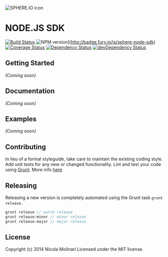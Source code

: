 ![SPHERE.IO icon](https://admin.sphere.io/assets/images/sphere_logo_rgb_long.png)

# NODE.JS SDK

[![Build Status](https://secure.travis-ci.org/sphereio/sphere-node-sdk.png?branch=master)](http://travis-ci.org/sphereio/sphere-node-sdk) ![NPM version](https://badge.fury.io/js/sphere-node-sdk.png)](http://badge.fury.io/js/sphere-node-sdk) [![Coverage Status](https://coveralls.io/repos/sphereio/sphere-node-sdk/badge.png?branch=master)](https://coveralls.io/r/sphereio/sphere-node-sdk?branch=master) [![Dependency Status](https://david-dm.org/sphereio/sphere-node-sdk.png?theme=shields.io)](https://david-dm.org/sphereio/sphere-node-sdk) [![devDependency Status](https://david-dm.org/sphereio/sphere-node-sdk/dev-status.png?theme=shields.io)](https://david-dm.org/sphereio/sphere-node-sdk#info=devDependencies)


## Getting Started
_(Coming soon)_

## Documentation
_(Coming soon)_

## Examples
_(Coming soon)_

## Contributing
In lieu of a formal styleguide, take care to maintain the existing coding style. Add unit tests for any new or changed functionality. Lint and test your code using [Grunt](http://gruntjs.com/).
More info [here](CONTRIBUTING.md)

## Releasing
Releasing a new version is completely automated using the Grunt task `grunt release`.

```javascript
grunt release // patch release
grunt release:minor // minor release
grunt release:major // major release
```

## License
Copyright (c) 2014 Nicola Molinari
Licensed under the MIT license.
